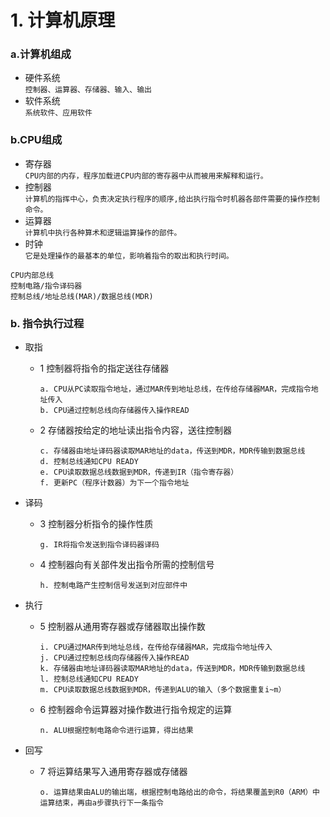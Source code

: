 # 1. 计算机原理
### a.**计算机组成**

- 硬件系统
    <br>`控制器、运算器、存储器、输入、输出`</br>
- 软件系统
    <br>`系统软件、应用软件`</br>

### b.**CPU组成**
- 寄存器
    <br>`CPU内部的内存，程序加载进CPU内部的寄存器中从而被用来解释和运行。`</br>
- 控制器
    <br>`计算机的指挥中心，负责决定执行程序的顺序,给出执行指令时机器各部件需要的操作控制命令。`</br>
- 运算器
    <br>`计算机中执行各种算术和逻辑运算操作的部件。`</br>
- 时钟
    <br>`它是处理操作的最基本的单位，影响着指令的取出和执行时间。`</br>
```
CPU内部总线
控制电路/指令译码器
控制总线/地址总线(MAR)/数据总线(MDR)
```
### b. **指令执行过程**
- 取指
    
    - 1 控制器将指令的指定送往存储器
        ```
        a. CPU从PC读取指令地址，通过MAR传到地址总线，在传给存储器MAR，完成指令地址传入
        b. CPU通过控制总线向存储器传入操作READ
        ```
    - 2 存储器按给定的地址读出指令内容，送往控制器
        ```
        c. 存储器由地址译码器读取MAR地址的data，传送到MDR，MDR传输到数据总线
        d. 控制总线通知CPU READY
        e. CPU读取数据总线数据到MDR，传递到IR（指令寄存器）
        f. 更新PC（程序计数器）为下一个指令地址
        ```
- 译码
    
    - 3 控制器分析指令的操作性质
        ```
        g. IR将指令发送到指令译码器译码
        ```
    - 4 控制器向有关部件发出指令所需的控制信号
        ```
        h. 控制电路产生控制信号发送到对应部件中
        ```
- 执行
    
    - 5 控制器从通用寄存器或存储器取出操作数
        ```
        i. CPU通过MAR传到地址总线，在传给存储器MAR，完成指令地址传入
        j. CPU通过控制总线向存储器传入操作READ
        k. 存储器由地址译码器读取MAR地址的data，传送到MDR，MDR传输到数据总线
        l. 控制总线通知CPU READY
        m. CPU读取数据总线数据到MDR，传递到ALU的输入（多个数据重复i~m）
        ```
    - 6 控制器命令运算器对操作数进行指令规定的运算
        ```
        n. ALU根据控制电路命令进行运算，得出结果
        ```
- 回写
    
    - 7 将运算结果写入通用寄存器或存储器
        ```
        o. 运算结果由ALU的输出端，根据控制电路给出的命令，将结果覆盖到R0（ARM）中
        运算结束，再由a步骤执行下一条指令
        ```